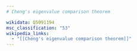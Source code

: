 ```yaml
---
# Cheng's eigenvalue comparison theorem

wikidata: Q5091194
msc_classification: "53"
wikipedia_links:
  - "[[Cheng's eigenvalue comparison theorem]]"
---
```

